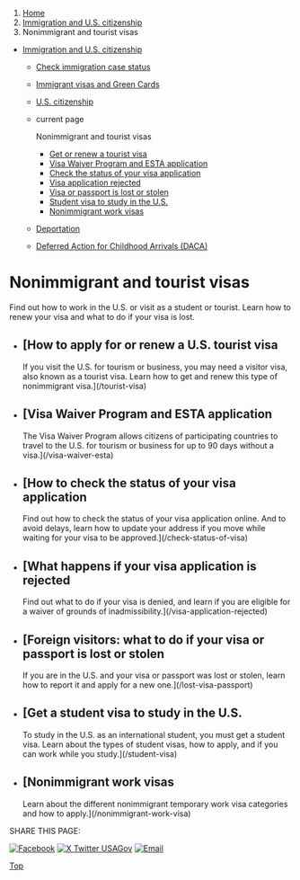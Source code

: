 1. [Home](/)
2. [Immigration and U.S. citizenship](/immigration-and-citizenship)
3. Nonimmigrant and tourist visas

* [Immigration and U.S. citizenship](/immigration-and-citizenship)
  + [Check immigration case status](/immigration-case-status)
  + [Immigrant visas and Green Cards](/green-card-permanent-resident-immigrant-visa)
  + [U.S. citizenship](/become-us-citizen)
  + current page

    Nonimmigrant and tourist visas

    - [Get or renew a tourist visa](/tourist-visa)
    - [Visa Waiver Program and ESTA application](/visa-waiver-esta)
    - [Check the status of your visa application](/check-status-of-visa)
    - [Visa application rejected](/visa-application-rejected)
    - [Visa or passport is lost or stolen](/lost-visa-passport)
    - [Student visa to study in the U.S.](/student-visa)
    - [Nonimmigrant work visas](/nonimmigrant-work-visa)
  + [Deportation](/deportation)
  + [Deferred Action for Childhood Arrivals (DACA)](/daca)

Nonimmigrant and tourist visas
==============================

Find out how to work in the U.S. or visit as a student or tourist. Learn how to renew your visa and what to do if your visa is lost.

* [How to apply for or renew a U.S. tourist visa
  ---------------------------------------------

  If you visit the U.S. for tourism or business, you may need a visitor visa, also known as a tourist visa. Learn how to get and renew this type of nonimmigrant visa.](/tourist-visa)
* [Visa Waiver Program and ESTA application
  ----------------------------------------

  The Visa Waiver Program allows citizens of participating countries to travel to the U.S. for tourism or business for up to 90 days without a visa.](/visa-waiver-esta)
* [How to check the status of your visa application
  ------------------------------------------------

  Find out how to check the status of your visa application online. And to avoid delays, learn how to update your address if you move while waiting for your visa to be approved.](/check-status-of-visa)
* [What happens if your visa application is rejected
  -------------------------------------------------

  Find out what to do if your visa is denied, and learn if you are eligible for a waiver of grounds of inadmissibility.](/visa-application-rejected)
* [Foreign visitors: what to do if your visa or passport is lost or stolen
  -----------------------------------------------------------------------

  If you are in the U.S. and your visa or passport was lost or stolen, learn how to report it and apply for a new one.](/lost-visa-passport)
* [Get a student visa to study in the U.S.
  ---------------------------------------

  To study in the U.S. as an international student, you must get a student visa. Learn about the types of student visas, how to apply, and if you can work while you study.](/student-visa)
* [Nonimmigrant work visas
  -----------------------

  Learn about the different nonimmigrant temporary work visa categories and how to apply.](/nonimmigrant-work-visa)

SHARE THIS PAGE:

[![Facebook](/themes/custom/usagov/images/social-media-icons/Facebook_Icon.svg)](https://www.facebook.com/sharer/sharer.php?u=https://www.usa.gov/non-immigrant-visas&v=3)
[![X Twitter USAGov](/themes/custom/usagov/images/social-media-icons/X_Twitter_Icon.svg?version=2)](https://twitter.com/intent/tweet?source=webclient&text=https://www.usa.gov/non-immigrant-visas)
[![Email](/themes/custom/usagov/images/social-media-icons/Email_Icon.svg?version=2)](mailto:?subject=https://www.usa.gov/non-immigrant-visas)

[Top](#main-content)